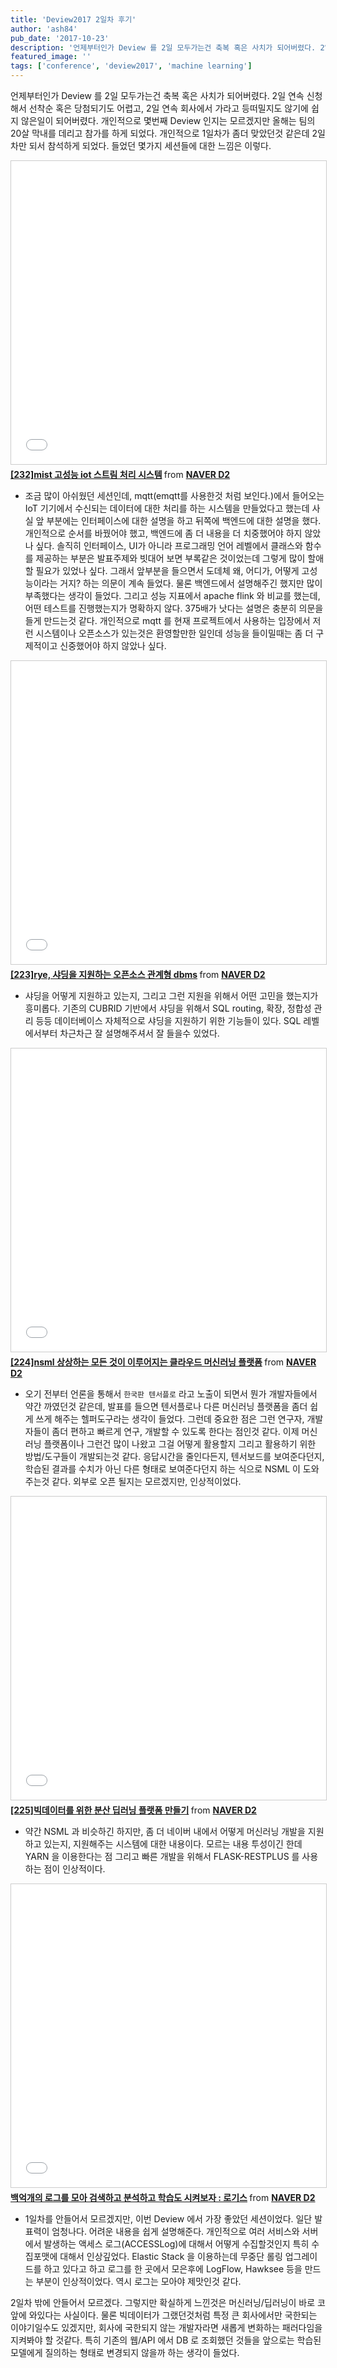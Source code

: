 ```yaml
---
title: 'Deview2017 2일차 후기'
author: 'ash84'
pub_date: '2017-10-23'
description: '언제부터인가 Deview 를 2일 모두가는건 축복 혹은 사치가 되어버렸다. 2일 연속 신청해서 선착순 혹은 당첨되기도 어렵고, 2일 연속 회사에서 가라고 등떠밀지도 않기에 쉽지 않은일이 되어버렸다. 개인적으로 몇번째 Deview 인지는 모르겠지만 올해는 팀의 20살 막내를 데리고 참가를 하게 되었다. 개인적으로 1일차가 좀더 맞았던것 같은데 2일차만 되서 참석하게 되었다. 들었던 몇가지 세션들에 대한 느낌은 이렇다.'
featured_image: ''
tags: ['conference', 'deview2017', 'machine learning']
---
```


언제부터인가 Deview 를 2일 모두가는건 축복 혹은 사치가 되어버렸다. 2일 연속 신청해서 선착순 혹은 당첨되기도 어렵고, 2일 연속 회사에서 가라고 등떠밀지도 않기에 쉽지 않은일이 되어버렸다. 개인적으로 몇번째 Deview 인지는 모르겠지만 올해는 팀의 20살 막내를 데리고 참가를 하게 되었다. 개인적으로 1일차가 좀더 맞았던것 같은데 2일차만 되서 참석하게 되었다. 들었던 몇가지 세션들에 대한 느낌은 이렇다. 
 

<iframe src="//www.slideshare.net/slideshow/embed_code/key/4NJHnUNUTaybpo" width="595" height="485" frameborder="0" marginwidth="0" marginheight="0" scrolling="no" style="border:1px solid #CCC; border-width:1px; margin-bottom:5px; max-width: 100%;" allowfullscreen> </iframe> <div style="margin-bottom:5px"> <strong> <a href="//www.slideshare.net/deview/232mist-iot-80879502" title="[232]mist 고성능 iot 스트림 처리 시스템" target="_blank">[232]mist 고성능 iot 스트림 처리 시스템</a> </strong> from <strong><a href="https://www.slideshare.net/deview" target="_blank">NAVER D2</a></strong> </div>


- 조금 많이 아쉬웠던 세션인데, mqtt(emqtt를 사용한것 처럼 보인다.)에서 들어오는 IoT 기기에서 수신되는 데이터에 대한 처리를 하는 시스템을 만들었다고 했는데 사실 앞 부분에는 인터페이스에 대한 설명을 하고 뒤쪽에 백엔드에 대한 설명을 했다. 개인적으로 순서를 바꿨어야 했고, 백엔드에 좀 더 내용을 더 치중했어야 하지 않았나 싶다. 솔직히 인터페이스, UI가 아니라 프로그래밍 언어 레벨에서 클래스와 함수를 제공하는 부분은 발표주제와 빗대어 보면 부록같은 것이었는데 그렇게 많이 할애할 필요가 있었나 싶다. 그래서 앞부분을 들으면서 도데체 왜, 어디가, 어떻게 고성능이라는 거지? 하는 의문이 계속 들었다. 물론 백엔드에서 설명해주긴 했지만 많이 부족했다는 생각이 들었다. 그리고 성능 지표에서 apache flink 와 비교를 했는데, 어떤 테스트를 진행했는지가 명확하지 않다. 375배가 낫다는 설명은 충분히 의문을 들게 만드는것 같다. 개인적으로 mqtt 를 현재 프로젝트에서 사용하는 입장에서 저런 시스템이나 오픈소스가 있는것은 환영할만한 일인데 성능을 들이밀때는 좀 더 구제적이고 신중했어야 하지 않았나 싶다. 


<iframe src="//www.slideshare.net/slideshow/embed_code/key/63XWSlvuGMdNM9" width="595" height="485" frameborder="0" marginwidth="0" marginheight="0" scrolling="no" style="border:1px solid #CCC; border-width:1px; margin-bottom:5px; max-width: 100%;" allowfullscreen> </iframe> <div style="margin-bottom:5px"> <strong> <a href="//www.slideshare.net/deview/223rye-dbms" title="[223]rye, 샤딩을 지원하는 오픈소스 관계형 dbms" target="_blank">[223]rye, 샤딩을 지원하는 오픈소스 관계형 dbms</a> </strong> from <strong><a href="https://www.slideshare.net/deview" target="_blank">NAVER D2</a></strong> </div>
 
- 샤딩을 어떻게 지원하고 있는지, 그리고 그런 지원을 위해서 어떤 고민을 했는지가 흥미롭다. 기존의 CUBRID 기반에서 샤딩을 위해서 SQL routing, 확장, 정합성 관리 등등 데이터베이스 자체적으로 샤딩을 지원하기 위한 기능들이 있다. SQL 레벨에서부터 차근차근 잘 설명해주셔서 잘 들을수 있었다. 

<iframe src="//www.slideshare.net/slideshow/embed_code/key/Abgw42ZIrYDbRE" width="595" height="485" frameborder="0" marginwidth="0" marginheight="0" scrolling="no" style="border:1px solid #CCC; border-width:1px; margin-bottom:5px; max-width: 100%;" allowfullscreen> </iframe> <div style="margin-bottom:5px"> <strong> <a href="//www.slideshare.net/deview/224nsml-80881317" title="[224]nsml 상상하는 모든 것이 이루어지는 클라우드 머신러닝 플랫폼" target="_blank">[224]nsml 상상하는 모든 것이 이루어지는 클라우드 머신러닝 플랫폼</a> </strong> from <strong><a href="https://www.slideshare.net/deview" target="_blank">NAVER D2</a></strong> </div>

- 오기 전부터 언론을 통해서 `한국판 텐서플로` 라고 노출이 되면서 뭔가 개발자들에서 약간 까였던것 같은데, 발표를 들으면 텐서플로나 다른 머신러닝 플랫폼을 좀더 쉽게 쓰게 해주는 헬퍼도구라는 생각이 들었다. 그런데 중요한 점은 그런 연구자, 개발자들이 좀더 편하고 빠르게 연구, 개발할 수 있도록 한다는 점인것 같다. 이제 머신러닝 플랫폼이나 그런건 많이 나왔고 그걸 어떻게 활용할지 그리고 활용하기 위한 방법/도구들이 개발되는것 같다. 응답시간을 줄인다든지, 텐서보드를 보여준다던지, 학습된 결과를 수치가 아닌 다른 형태로 보여준다던지 하는 식으로 NSML 이 도와주는것 같다. 외부로 오픈 될지는 모르겠지만, 인상적이었다. 

<iframe src="//www.slideshare.net/slideshow/embed_code/key/5NZ43miX2CVvew" width="595" height="485" frameborder="0" marginwidth="0" marginheight="0" scrolling="no" style="border:1px solid #CCC; border-width:1px; margin-bottom:5px; max-width: 100%;" allowfullscreen> </iframe> <div style="margin-bottom:5px"> <strong> <a href="//www.slideshare.net/deview/225-80884659" title="[225]빅데이터를 위한 분산 딥러닝 플랫폼 만들기" target="_blank">[225]빅데이터를 위한 분산 딥러닝 플랫폼 만들기</a> </strong> from <strong><a href="https://www.slideshare.net/deview" target="_blank">NAVER D2</a></strong> </div>

- 약간 NSML 과 비슷하긴 하지만, 좀 더 네이버 내에서 어떻게 머신러닝 개발을 지원하고 있는지, 지원해주는 시스템에 대한 내용이다. 모르는 내용 투성이긴 한데 YARN 을 이용한다는 점 그리고 빠른 개발을 위해서 FLASK-RESTPLUS 를 사용하는 점이 인상적이다.  

<iframe src="//www.slideshare.net/slideshow/embed_code/key/wEjHfMu2QS7Ptn" width="595" height="485" frameborder="0" marginwidth="0" marginheight="0" scrolling="no" style="border:1px solid #CCC; border-width:1px; margin-bottom:5px; max-width: 100%;" allowfullscreen> </iframe> <div style="margin-bottom:5px"> <strong> <a href="//www.slideshare.net/deview/ss-80885724" title="백억개의 로그를 모아 검색하고 분석하고 학습도 시켜보자 : 로기스" target="_blank">백억개의 로그를 모아 검색하고 분석하고 학습도 시켜보자 : 로기스</a> </strong> from <strong><a href="https://www.slideshare.net/deview" target="_blank">NAVER D2</a></strong> </div>


- 1일차를 안들어서 모르겠지만, 이번 Deview 에서 가장 좋았던 세션이었다. 일단 발표력이 엄청나다. 어려운 내용을 쉽게 설명해준다. 개인적으로 여러 서비스와 서버에서 발생하는 액세스 로그(ACCESSLog)에 대해서 어떻게 수집할것인지 특히 수집포맷에 대해서 인상깊었다. Elastic Stack 을 이용하는데 무중단 롤링 업그레이드를 하고 있다고 하고 로그를 한 곳에서 모은후에 LogFlow, Hawksee 등을 만드는 부분이 인상적이었다. 역시 로그는 모아야 제맛인것 같다. 


2일차 밖에 안들어서 모르겠다. 그렇지만 확실하게 느낀것은 머신러닝/딥러닝이 바로 코 앞에 와있다는 사실이다. 물론 빅데이터가 그랬던것처럼 특정 큰 회사에서만 국한되는 이야기일수도 있겠지만, 회사에 국한되지 않는 개발자라면 새롭게 변화하는 패러다임을 지켜봐야 할 것같다. 특히 기존의 웹/API 에서 DB 로 조회했던 것들을 앞으로는 학습된 모델에게 질의하는 형태로 변경되지 않을까 하는 생각이 들었다. 
